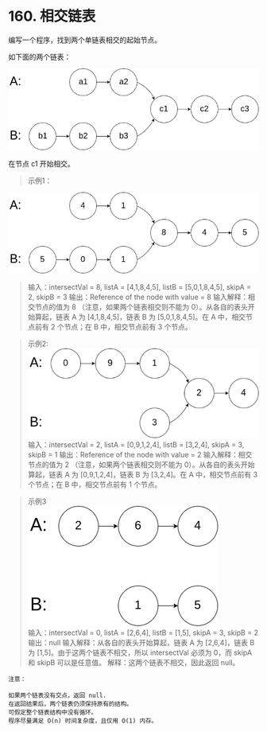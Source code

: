 

# 160. 相交链表


编写一个程序，找到两个单链表相交的起始节点。

如下面的两个链表：

![1.png](pic/1.png)  

在节点 c1 开始相交。  

> 示例1：  

![2.png](pic/2.png)  

>输入：intersectVal = 8, listA = [4,1,8,4,5], listB = [5,0,1,8,4,5], skipA = 2, skipB = 3
 输出：Reference of the node with value = 8
 输入解释：相交节点的值为 8 （注意，如果两个链表相交则不能为 0）。从各自的表头开始算起，链表 A 为 [4,1,8,4,5]，链表 B 为 [5,0,1,8,4,5]。在 A 中，相交节点前有 2 个节点；在 B 中，相交节点前有 3 个节点。

  
> 示例2: 
![3.png](pic/3.png)  
>输入：intersectVal = 2, listA = [0,9,1,2,4], listB = [3,2,4], skipA = 3, skipB = 1
 输出：Reference of the node with value = 2
 输入解释：相交节点的值为 2 （注意，如果两个链表相交则不能为 0）。从各自的表头开始算起，链表 A 为 [0,9,1,2,4]，链表 B 为 [3,2,4]。在 A 中，相交节点前有 3 个节点；在 B 中，相交节点前有 1 个节点。

> 示例3  
![4.png](pic/4.png)  
> 输入：intersectVal = 0, listA = [2,6,4], listB = [1,5], skipA = 3, skipB = 2
  输出：null
  输入解释：从各自的表头开始算起，链表 A 为 [2,6,4]，链表 B 为 [1,5]。由于这两个链表不相交，所以 intersectVal 必须为 0，而 skipA 和 skipB 可以是任意值。
  解释：这两个链表不相交，因此返回 null。

```
注意：

如果两个链表没有交点，返回 null.
在返回结果后，两个链表仍须保持原有的结构。
可假定整个链表结构中没有循环。
程序尽量满足 O(n) 时间复杂度，且仅用 O(1) 内存。

```
